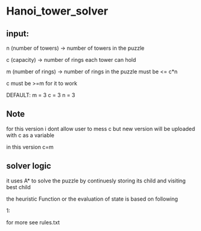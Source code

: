 # Hanoi_tower_solver

## input:
n (number of towers) -> number of towers in the puzzle


c (capacity) -> number of rings each tower can hold


m (number of rings) -> number of rings in the puzzle must be <= c*n

c must be >=m for it to work

DEFAULT:
    m = 3
    c = 3 
    n = 3
## Note
for this version i dont allow user to mess c but new version will be uploaded with c as a variable 

in this version c=m
## solver logic

it uses A* to solve the puzzle by continuesly storing its child and visiting best child 

the heuristic Function or the evaluation of state is based on following

1: 

for more see rules.txt 